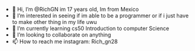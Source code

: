 - 👋 Hi, I’m @RichGN im 17 years old, Im from Mexico
- 👀 I’m interested in seeing if im able to be a programmer or if i just have to make other thing in my life uwu
- 🌱 I’m currently learning cs50 Introduction to computer Science
- 💞️ I’m looking to collaborate on anything
- 📫 How to reach me instagram: Rich_gn28

<!---
RichGN/RichGN is a ✨ special ✨ repository because its `README.md` (this file) appears on your GitHub profile.
You can click the Preview link to take a look at your changes.
--->
